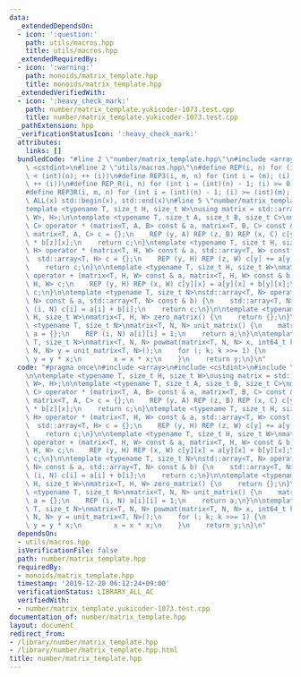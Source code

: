 ```yaml
---
data:
  _extendedDependsOn:
  - icon: ':question:'
    path: utils/macros.hpp
    title: utils/macros.hpp
  _extendedRequiredBy:
  - icon: ':warning:'
    path: monoids/matrix_template.hpp
    title: monoids/matrix_template.hpp
  _extendedVerifiedWith:
  - icon: ':heavy_check_mark:'
    path: number/matrix_template.yukicoder-1073.test.cpp
    title: number/matrix_template.yukicoder-1073.test.cpp
  _pathExtension: hpp
  _verificationStatusIcon: ':heavy_check_mark:'
  attributes:
    links: []
  bundledCode: "#line 2 \"number/matrix_template.hpp\"\n#include <array>\n#include\
    \ <cstdint>\n#line 2 \"utils/macros.hpp\"\n#define REP(i, n) for (int i = 0; (i)\
    \ < (int)(n); ++ (i))\n#define REP3(i, m, n) for (int i = (m); (i) < (int)(n);\
    \ ++ (i))\n#define REP_R(i, n) for (int i = (int)(n) - 1; (i) >= 0; -- (i))\n\
    #define REP3R(i, m, n) for (int i = (int)(n) - 1; (i) >= (int)(m); -- (i))\n#define\
    \ ALL(x) std::begin(x), std::end(x)\n#line 5 \"number/matrix_template.hpp\"\n\n\
    template <typename T, size_t H, size_t W>\nusing matrix = std::array<std::array<T,\
    \ W>, H>;\n\ntemplate <typename T, size_t A, size_t B, size_t C>\nmatrix<T, A,\
    \ C> operator * (matrix<T, A, B> const & a, matrix<T, B, C> const & b) {\n   \
    \ matrix<T, A, C> c = {};\n    REP (y, A) REP (z, B) REP (x, C) c[y][x] += a[y][z]\
    \ * b[z][x];\n    return c;\n}\ntemplate <typename T, size_t H, size_t W>\nstd::array<T,\
    \ H> operator * (matrix<T, H, W> const & a, std::array<T, W> const & b) {\n  \
    \  std::array<T, H> c = {};\n    REP (y, H) REP (z, W) c[y] += a[y][z] * b[z];\n\
    \    return c;\n}\n\ntemplate <typename T, size_t H, size_t W>\nmatrix<T, H, W>\
    \ operator + (matrix<T, H, W> const & a, matrix<T, H, W> const & b) {\n    matrix<T,\
    \ H, W> c;\n    REP (y, H) REP (x, W) c[y][x] = a[y][x] + b[y][x];\n    return\
    \ c;\n}\n\ntemplate <typename T, size_t N>\nstd::array<T, N> operator + (std::array<T,\
    \ N> const & a, std::array<T, N> const & b) {\n    std::array<T, N> c;\n    REP\
    \ (i, N) c[i] = a[i] + b[i];\n    return c;\n}\n\ntemplate <typename T, size_t\
    \ H, size_t W>\nmatrix<T, H, W> zero_matrix() {\n    return {};\n}\n\ntemplate\
    \ <typename T, size_t N>\nmatrix<T, N, N> unit_matrix() {\n    matrix<T, N, N>\
    \ a = {};\n    REP (i, N) a[i][i] = 1;\n    return a;\n}\n\ntemplate <typename\
    \ T, size_t N>\nmatrix<T, N, N> powmat(matrix<T, N, N> x, int64_t k) {\n    matrix<T,\
    \ N, N> y = unit_matrix<T, N>();\n    for (; k; k >>= 1) {\n        if (k & 1)\
    \ y = y * x;\n        x = x * x;\n    }\n    return y;\n}\n"
  code: "#pragma once\n#include <array>\n#include <cstdint>\n#include \"utils/macros.hpp\"\
    \n\ntemplate <typename T, size_t H, size_t W>\nusing matrix = std::array<std::array<T,\
    \ W>, H>;\n\ntemplate <typename T, size_t A, size_t B, size_t C>\nmatrix<T, A,\
    \ C> operator * (matrix<T, A, B> const & a, matrix<T, B, C> const & b) {\n   \
    \ matrix<T, A, C> c = {};\n    REP (y, A) REP (z, B) REP (x, C) c[y][x] += a[y][z]\
    \ * b[z][x];\n    return c;\n}\ntemplate <typename T, size_t H, size_t W>\nstd::array<T,\
    \ H> operator * (matrix<T, H, W> const & a, std::array<T, W> const & b) {\n  \
    \  std::array<T, H> c = {};\n    REP (y, H) REP (z, W) c[y] += a[y][z] * b[z];\n\
    \    return c;\n}\n\ntemplate <typename T, size_t H, size_t W>\nmatrix<T, H, W>\
    \ operator + (matrix<T, H, W> const & a, matrix<T, H, W> const & b) {\n    matrix<T,\
    \ H, W> c;\n    REP (y, H) REP (x, W) c[y][x] = a[y][x] + b[y][x];\n    return\
    \ c;\n}\n\ntemplate <typename T, size_t N>\nstd::array<T, N> operator + (std::array<T,\
    \ N> const & a, std::array<T, N> const & b) {\n    std::array<T, N> c;\n    REP\
    \ (i, N) c[i] = a[i] + b[i];\n    return c;\n}\n\ntemplate <typename T, size_t\
    \ H, size_t W>\nmatrix<T, H, W> zero_matrix() {\n    return {};\n}\n\ntemplate\
    \ <typename T, size_t N>\nmatrix<T, N, N> unit_matrix() {\n    matrix<T, N, N>\
    \ a = {};\n    REP (i, N) a[i][i] = 1;\n    return a;\n}\n\ntemplate <typename\
    \ T, size_t N>\nmatrix<T, N, N> powmat(matrix<T, N, N> x, int64_t k) {\n    matrix<T,\
    \ N, N> y = unit_matrix<T, N>();\n    for (; k; k >>= 1) {\n        if (k & 1)\
    \ y = y * x;\n        x = x * x;\n    }\n    return y;\n}\n"
  dependsOn:
  - utils/macros.hpp
  isVerificationFile: false
  path: number/matrix_template.hpp
  requiredBy:
  - monoids/matrix_template.hpp
  timestamp: '2019-12-20 06:12:24+09:00'
  verificationStatus: LIBRARY_ALL_AC
  verifiedWith:
  - number/matrix_template.yukicoder-1073.test.cpp
documentation_of: number/matrix_template.hpp
layout: document
redirect_from:
- /library/number/matrix_template.hpp
- /library/number/matrix_template.hpp.html
title: number/matrix_template.hpp
---
```

